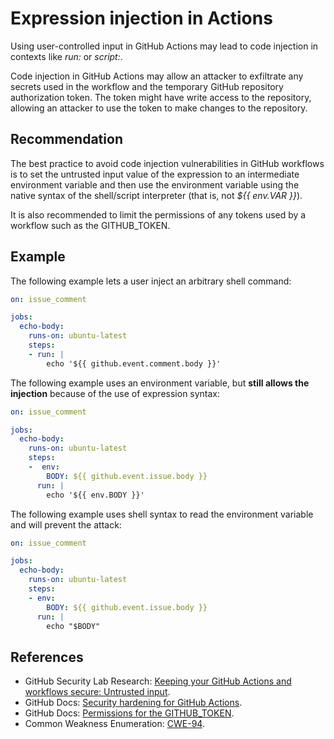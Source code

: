 # Expression injection in Actions
Using user-controlled input in GitHub Actions may lead to code injection in contexts like *run:* or *script:*.

Code injection in GitHub Actions may allow an attacker to exfiltrate any secrets used in the workflow and the temporary GitHub repository authorization token. The token might have write access to the repository, allowing an attacker to use the token to make changes to the repository.


## Recommendation
The best practice to avoid code injection vulnerabilities in GitHub workflows is to set the untrusted input value of the expression to an intermediate environment variable and then use the environment variable using the native syntax of the shell/script interpreter (that is, not *${{ env.VAR }}*).

It is also recommended to limit the permissions of any tokens used by a workflow such as the GITHUB_TOKEN.


## Example
The following example lets a user inject an arbitrary shell command:


```yaml
on: issue_comment

jobs:
  echo-body:
    runs-on: ubuntu-latest
    steps:
    - run: |
        echo '${{ github.event.comment.body }}'
```
The following example uses an environment variable, but **still allows the injection** because of the use of expression syntax:


```yaml
on: issue_comment

jobs:
  echo-body:
    runs-on: ubuntu-latest
    steps:
    -  env:
        BODY: ${{ github.event.issue.body }}
      run: |
        echo '${{ env.BODY }}'
```
The following example uses shell syntax to read the environment variable and will prevent the attack:


```yaml
on: issue_comment

jobs:
  echo-body:
    runs-on: ubuntu-latest
    steps:
    - env:
        BODY: ${{ github.event.issue.body }}
      run: |
        echo "$BODY"

```

## References
* GitHub Security Lab Research: [Keeping your GitHub Actions and workflows secure: Untrusted input](https://securitylab.github.com/research/github-actions-untrusted-input).
* GitHub Docs: [Security hardening for GitHub Actions](https://docs.github.com/en/actions/security-guides/security-hardening-for-github-actions).
* GitHub Docs: [Permissions for the GITHUB_TOKEN](https://docs.github.com/en/actions/security-guides/automatic-token-authentication#permissions-for-the-github_token).
* Common Weakness Enumeration: [CWE-94](https://cwe.mitre.org/data/definitions/94.html).
